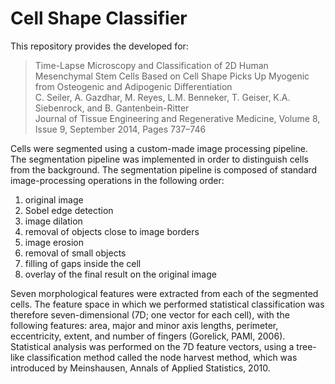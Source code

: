 # Cell Shape Classifier

This repository provides the developed for:

> Time-Lapse Microscopy and Classification of 2D Human Mesenchymal Stem Cells Based on Cell Shape Picks Up Myogenic from Osteogenic and Adipogenic Differentiation <br>
> C. Seiler, A. Gazdhar, M. Reyes, L.M. Benneker, T. Geiser, K.A. Siebenrock, and B. Gantenbein-Ritter <br>
> Journal of Tissue Engineering and Regenerative Medicine, Volume 8, Issue 9, September 2014, Pages 737–746 

Cells were segmented using a custom-made image processing pipeline. The segmentation pipeline was implemented in order to distinguish cells from the background. The segmentation pipeline is composed of standard image-processing operations in the following order: 

1. original image
2. Sobel edge detection
3. image dilation
4. removal of objects close to image borders
5. image erosion
6. removal of small objects
7. filling of gaps inside the cell 
8. overlay of the final result on the original image

Seven morphological features were extracted from each of the segmented cells. The feature space in which we performed statistical classification was therefore seven-dimensional (7D; one vector for each cell), with the following features: area, major and minor axis lengths, perimeter, eccentricity, extent, and number of fingers (Gorelick, PAMI, 2006). Statistical analysis was performed on the 7D feature vectors, using a tree-like classification method called the node harvest method, which was introduced by Meinshausen, Annals of Applied Statistics, 2010.
